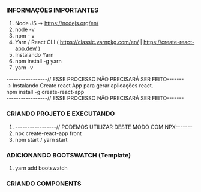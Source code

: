 ### INFORMAÇÕES IMPORTANTES
1. Node JS -> https://nodejs.org/en/
2. node -v
3. npm - v
4. Yarn / React CLI ( https://classic.yarnpkg.com/en/ | https://create-react-app.dev/ )
5. Instalando Yarn
6. npm install -g yarn
7. yarn -v

-----------------// ESSE PROCESSO NÃO PRECISARÁ SER FEITO-------<br />
-> Instalando Create react App para gerar aplicações react.<br />
npm install -g create-react-app<br />
-----------------// ESSE PROCESSO NÃO PRECISARÁ SER FEITO-------<br />

### CRIANDO PROJETO E EXECUTANDO
1. -----------------// PODEMOS UTILIZAR DESTE MODO COM NPX-------
2. npx create-react-app front
3. npm start / yarn start

### ADICIONANDO BOOTSWATCH (Template)
1. yarn add bootswatch

### CRIANDO COMPONENTS